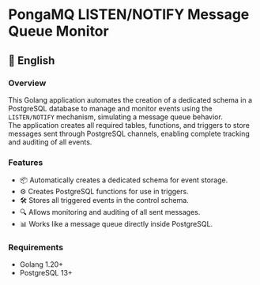 # PongaMQ LISTEN/NOTIFY Message Queue Monitor

## 📌 English

### Overview
This Golang application automates the creation of a dedicated schema in a PostgreSQL database to manage and monitor events using the `LISTEN/NOTIFY` mechanism, simulating a message queue behavior.  
The application creates all required tables, functions, and triggers to store messages sent through PostgreSQL channels, enabling complete tracking and auditing of all events.

### Features
- 📦 Automatically creates a dedicated schema for event storage.
- ⚙️ Creates PostgreSQL functions for use in triggers.
- 🛠️ Stores all triggered events in the control schema.
- 🔍 Allows monitoring and auditing of all sent messages.
- 📊 Works like a message queue directly inside PostgreSQL.

### Requirements
- Golang 1.20+
- PostgreSQL 13+

